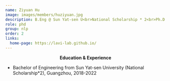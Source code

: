```yaml
---
name: Ziyuan Hu
image: images/members/huziyuan.jpg
description: B.Eng @ Sun Yat-sen U<br>National Scholarship * 2<br>Ph.D. student
role: phd
group: nlp
order: 2
links:
  home-page: https://lavi-lab.github.io/
---
```

**<center>Education & Experience</center>**
+ Bachelor of Engineering from Sun Yat-sen University (National Scholarship*2), Guangzhou, 2018-2022
